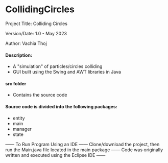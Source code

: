 # CollidingCircles
Project Title: Colliding Circles

Version/Date: 1.0 - May 2023

Author: Vachia Thoj

#### Description: 
- A "simulation" of particles/circles colliding
- GUI built using the Swing and AWT libraries in Java

#### src folder
- Contains the source code

#### Source code is divided into the following packages:
- entity
- main
- manager
- state


—— To Run Program Using an IDE —— Clone/download the project, then run the Main.java file located in the main package
—— Code was originally written and executed using the Eclipse IDE ——
